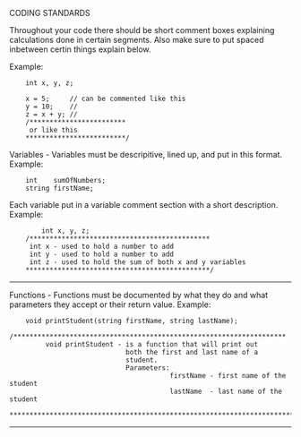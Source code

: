 CODING STANDARDS

Throughout your code there should be short comment boxes explaining calculations done
in certain segments. Also make sure to put spaced inbetween certin things explain below.

Example:

        int x, y, z;
	
        x = 5;     // can be commented like this 
        y = 10;    // 
        z = x + y; // 
        /************************
         or like this 
        *************************/
	
Variables - Variables must be descripitive, lined up, and put in this format.
Example: 

	    int    sumOfNumbers;
	    string firstName;

Each variable put in a variable comment section with a short description.
Example:

            int x, y, z;
	    /*********************************************
	     int x - used to hold a number to add
	     int y - used to hold a number to add
	     int z - used to hold the sum of both x and y variables
	    **********************************************/
--------------------------------------------------------------------------------------------------
Functions - Functions must be documented by what they do and what parameters they accept or their return value.
Example:

	    void printStudent(string firstName, string lastName);
	    /********************************************************************
             void printStudent - is a function that will print out
                                 both the first and last name of a 
                                 student.
                                 Parameters:
                                            firstName - first name of the student
                                            lastName  - last name of the student
            ***********************************************************************/
--------------------------------------------------------------------------------------------------
